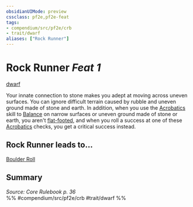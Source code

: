 ```yaml
---
obsidianUIMode: preview
cssclass: pf2e,pf2e-feat
tags:
- compendium/src/pf2e/crb
- trait/dwarf
aliases: ["Rock Runner"]
---
```

# Rock Runner  *Feat 1*  
[dwarf](/rules/traits/dwarf.md)  


Your innate connection to stone makes you adept at moving across uneven surfaces. You can ignore difficult terrain caused by rubble and uneven ground made of stone and earth. In addition, when you use the [Acrobatics](/compendium/skills.md#Acrobatics) skill to [Balance](/rules/actions/balance.md) on narrow surfaces or uneven ground made of stone or earth, you aren't [flat-footed](/rules/conditions.md#Flat-footed), and when you roll a success at one of these [Acrobatics](/compendium/skills.md#Acrobatics) checks, you get a critical success instead.

## Rock Runner leads to...

[Boulder Roll](/compendium/feats/boulder-roll.md)

## Summary

*Source: Core Rulebook p. 36*  
%% #compendium/src/pf2e/crb #trait/dwarf %%